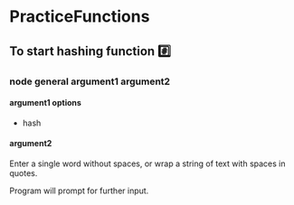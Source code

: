 # PracticeFunctions

## **To start hashing function :hash:**  

### node general argument1 argument2
#### argument1 options 
 * hash

#### argument2  
Enter a single word without spaces, or wrap a string of text with spaces in quotes.  

Program will prompt for further input.